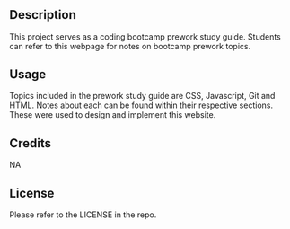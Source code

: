 # <Prework Study Guide Webpage>

## Description

This project serves as a coding bootcamp prework study guide. Students can refer to this webpage for notes on bootcamp prework topics.

## Usage

Topics included in the prework study guide are CSS, Javascript, Git and HTML. Notes about each can be found within their respective sections. These were used to design and implement this website.

## Credits

NA

## License

Please refer to the LICENSE in the repo.
